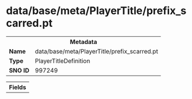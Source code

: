 <h1>data/base/meta/PlayerTitle/prefix_scarred.pt</h1><table><tr><th colspan="100%">Metadata</th></tr><tr><td><b>Name</b></td><td>data/base/meta/PlayerTitle/prefix_scarred.pt</td></tr><tr><td><b>Type</b></td><td>PlayerTitleDefinition</td></tr><tr><td><b>SNO ID</b></td><td>997249</td></tr></table>

<table><tr><th colspan="100%">Fields</th></tr></table>

